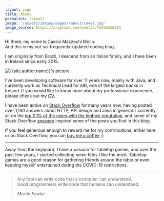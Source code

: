 ```yaml
---
layout: page
title: About
permalink: /about/
image: '/assets/images/pages//about/cover.jpg'
image_source: https://unsplash.com/photos/YeUVDKZWSZ4
---
```


Hi there, my name is Cassio Mazzochi Molin.  
And this is my not-so-frequently-updated coding blog.

I am originally from Brazil, I descend from an Italian family, and I have been in Ireland since early 2015.

<div class="about__author">
  <img class="about__author-image lazy" data-src="{{site.baseurl}}{{site.author.avatar}}" alt="{{site.author.name}}'s picture">
</div>

I've been developing software for over 11 years now, mainly with Java, and I currently work as Technical Lead for AIB, one of the largest banks in Ireland. If you would like to know more about my professional experience, please check out my [CV][cv].

I have been active on [Stack Overflow][stackoverflow] for many years now, having posted over 1,100 answers about HTTP, API design and Java in general. I currently sit on the [top 0.1% of the users with the highest reputation][100k], and some of my Stack Overflow [answers][stackoverflow.answers] inspired some of the posts you find in this blog.

If you feel generous enough to reward me for my contributions, either here or on Stack Overflow, you can [buy me a coffee][paypal] :)

---

Away from the keyboard, I have a passion for tabletop games, and over the past few years, I started collecting some titles I like the most. Tabletop games are a good reason for gathering friends around the table or even keeping myself entertained during the COVID-19 restrictions.

---

> Any fool can write code that a computer can understand. <br/>
> Good programmers write code that humans can understand.
>
> <cite>Martin Fowler</cite>


  [cv]: /cv
  [100k]: /100k
  [stackoverflow]: https://stackoverflow.com/u/1426227
  [stackoverflow.answers]: https://stackoverflow.com/search?q=is%3Aanswer+user%3A1426227
  [paypal]: https://paypal.me/cassiomolin
